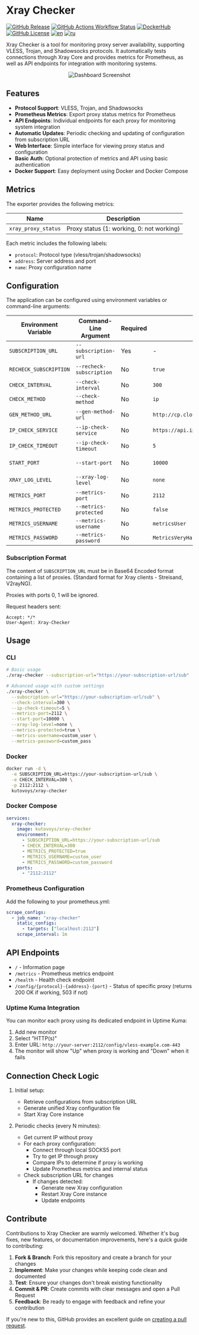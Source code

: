 # Xray Checker

[![GitHub Release](https://img.shields.io/github/v/release/kutovoys/xray-checker?style=flat&color=blue)](https://github.com/kutovoys/xray-checker/releases/latest)
[![GitHub Actions Workflow Status](https://img.shields.io/github/actions/workflow/status/kutovoys/xray-checker/build-publish.yml)](https://github.com/kutovoys/xray-checker/actions/workflows/build-publish.yml)
[![DockerHub](https://img.shields.io/badge/DockerHub-kutovoys%2Fxray--checker-blue)](https://hub.docker.com/r/kutovoys/xray-checker/)
[![GitHub License](https://img.shields.io/github/license/kutovoys/xray-checker?color=greeen)](https://github.com/kutovoys/xray-checker/blob/main/LICENSE)
[![en](https://img.shields.io/badge/lang-en-red)](https://github.com/kutovoys/xray-checker/blob/main/README.md)
[![ru](https://img.shields.io/badge/lang-ru-blue)](https://github.com/kutovoys/xray-checker/blob/main/README_RU.md)

Xray Checker is a tool for monitoring proxy server availability, supporting VLESS, Trojan, and Shadowsocks protocols. It automatically tests connections through Xray Core and provides metrics for Prometheus, as well as API endpoints for integration with monitoring systems.

<div align="center">
  <img src="images/xray-checker.png" alt="Dashboard Screenshot">
</div>

## Features

- **Protocol Support**: VLESS, Trojan, and Shadowsocks
- **Prometheus Metrics**: Export proxy status metrics for Prometheus
- **API Endpoints**: Individual endpoints for each proxy for monitoring system integration
- **Automatic Updates**: Periodic checking and updating of configuration from subscription URL
- **Web Interface**: Simple interface for viewing proxy status and configuration
- **Basic Auth**: Optional protection of metrics and API using basic authentication
- **Docker Support**: Easy deployment using Docker and Docker Compose

## Metrics

The exporter provides the following metrics:

| Name                | Description                               |
| ------------------- | ----------------------------------------- |
| `xray_proxy_status` | Proxy status (1: working, 0: not working) |

Each metric includes the following labels:

- `protocol`: Protocol type (vless/trojan/shadowsocks)
- `address`: Server address and port
- `name`: Proxy configuration name

## Configuration

The application can be configured using environment variables or command-line arguments:

| Environment Variable   | Command-Line Argument    | Required | Default                                 | Description                                        |
| ---------------------- | ------------------------ | -------- | --------------------------------------- | -------------------------------------------------- |
| `SUBSCRIPTION_URL`     | `--subscription-url`     | Yes      | -                                       | Subscription URL for obtaining configurations      |
| `RECHECK_SUBSCRIPTION` | `--recheck-subscription` | No       | `true`                                  | Recheck subscription on each check                 |
| `CHECK_INTERVAL`       | `--check-interval`       | No       | `300`                                   | Check interval in seconds                          |
| `CHECK_METHOD`         | `--check-method`         | No       | `ip`                                    | Check method (ip/gen)                              |
| `GEN_METHOD_URL`       | `--gen-method-url`       | No       | `http://cp.cloudflare.com/generate_204` | URL for generating 204 status for check method gen |
| `IP_CHECK_SERVICE`     | `--ip-check-service`     | No       | `https://api.ipify.org?format=text`     | IP check service (ip/gen)                          |
| `IP_CHECK_TIMEOUT`     | `--ip-check-timeout`     | No       | `5`                                     | Timeout for IP checking in seconds                 |
| `START_PORT`           | `--start-port`           | No       | `10000`                                 | Starting port for proxy configurations             |
| `XRAY_LOG_LEVEL`       | `--xray-log-level`       | No       | `none`                                  | Xray logging level (debug/info/warning/error/none) |
| `METRICS_PORT`         | `--metrics-port`         | No       | `2112`                                  | Port for metrics                                   |
| `METRICS_PROTECTED`    | `--metrics-protected`    | No       | `false`                                 | Protect metrics with Basic Auth                    |
| `METRICS_USERNAME`     | `--metrics-username`     | No       | `metricsUser`                           | Username for Basic Auth                            |
| `METRICS_PASSWORD`     | `--metrics-password`     | No       | `MetricsVeryHardPassword`               | Password for Basic Auth                            |

### Subscription Format

The content of `SUBSCRIPTION_URL` must be in Base64 Encoded format containing a list of proxies. (Standard format for Xray clients - Streisand, V2rayNG).

Proxies with ports 0, 1 will be ignored.

Request headers sent:

```
Accept: */*
User-Agent: Xray-Checker
```

## Usage

### CLI

```bash
# Basic usage
./xray-checker --subscription-url="https://your-subscription-url/sub"
```

```bash
# Advanced usage with custom settings
./xray-checker \
  --subscription-url="https://your-subscription-url/sub" \
  --check-interval=300 \
  --ip-check-timeout=5 \
  --metrics-port=2112 \
  --start-port=10000 \
  --xray-log-level=none \
  --metrics-protected=true \
  --metrics-username=custom_user \
  --metrics-password=custom_pass
```

### Docker

```bash
docker run -d \
  -e SUBSCRIPTION_URL=https://your-subscription-url/sub \
  -e CHECK_INTERVAL=300 \
  -p 2112:2112 \
  kutovoys/xray-checker
```

### Docker Compose

```yaml
services:
  xray-checker:
    image: kutovoys/xray-checker
    environment:
      - SUBSCRIPTION_URL=https://your-subscription-url/sub
      - CHECK_INTERVAL=300
      - METRICS_PROTECTED=true
      - METRICS_USERNAME=custom_user
      - METRICS_PASSWORD=custom_password
    ports:
      - "2112:2112"
```

### Prometheus Configuration

Add the following to your prometheus.yml:

```yaml
scrape_configs:
  - job_name: "xray-checker"
    static_configs:
      - targets: ["localhost:2112"]
    scrape_interval: 1m
```

## API Endpoints

- `/` - Information page
- `/metrics` - Prometheus metrics endpoint
- `/health` - Health check endpoint
- `/config/{protocol}-{address}-{port}` - Status of specific proxy (returns 200 OK if working, 503 if not)

### Uptime Kuma Integration

You can monitor each proxy using its dedicated endpoint in Uptime Kuma:

1. Add new monitor
2. Select "HTTP(s)"
3. Enter URL: `http://your-server:2112/config/vless-example.com-443`
4. The monitor will show "Up" when proxy is working and "Down" when it fails

## Connection Check Logic

1. Initial setup:

   - Retrieve configurations from subscription URL
   - Generate unified Xray configuration file
   - Start Xray Core instance

2. Periodic checks (every N minutes):
   - Get current IP without proxy
   - For each proxy configuration:
     - Connect through local SOCKS5 port
     - Try to get IP through proxy
     - Compare IPs to determine if proxy is working
     - Update Prometheus metrics and internal status
   - Check subscription URL for changes
     - If changes detected:
       - Generate new Xray configuration
       - Restart Xray Core instance
       - Update endpoints

## Contribute

Contributions to Xray Checker are warmly welcomed. Whether it's bug fixes, new features, or documentation improvements, here's a quick guide to contributing:

1. **Fork & Branch**: Fork this repository and create a branch for your changes
2. **Implement**: Make your changes while keeping code clean and documented
3. **Test**: Ensure your changes don't break existing functionality
4. **Commit & PR**: Create commits with clear messages and open a Pull Request
5. **Feedback**: Be ready to engage with feedback and refine your contribution

If you're new to this, GitHub provides an excellent guide on [creating a pull request](https://docs.github.com/en/github/collaborating-with-issues-and-pull-requests/creating-a-pull-request).
